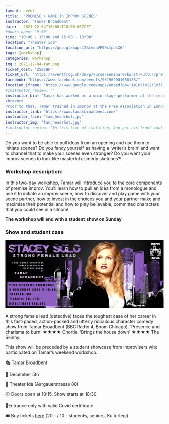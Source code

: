```yaml
---
layout: event
title:  "PREMISE + GAME in IMPROV SCENES"
instructor: "Tamar Broadbent"
date:   2021-12-04T10:00:T18:00:00ZCET
#doors_open: "9:50"
time: "10:00 - 13:00 and 15:00 - 18:00"
location: "Theater ida"
location_url: "https://goo.gl/maps/73cvdnVP5Ex1pdsX6"
tags: [workshop]
categories: workshop
img : 2021-12-04-tam.png
ticket_cost: "250CHF"
ticket_url: "https://eventfrog.ch/de/p/kurse-seminare/kunst-kultur/premise-game-in-improv-scenes-with-tamar-broadbent-6855506148012317018.html"
facebook: "https://www.facebook.com/events/931909901056188/"
location_iframe: "https://www.google.com/maps/embed?pb=!1m18!1m12!1m3!1d2700.9756943550155!2d8.494274716258431!3d47.39290711070734!2m3!1f0!2f0!3f0!3m2!1i1024!2i768!4f13.1!3m3!1m2!1s0x47900bc30739068d%3A0x8e14214a7c3f08b6!2sTheater%20Ida!5e0!3m2!1sen!2sus!4v1634481986898!5m2!1sen!2sus"
#instructor_review: ""
instructor_bio: "Tamar has worked as a main stage performer at the renowned improv comedy theatre Boom Chicago. She performed long form (game-based and narrative), short form and musical improv five nights a week, and wrote sketches, stand up and songs for the theatre.
<br><br>
Prior to that, Tamar trained in improv at the Free Association in London, where she was on the house Harold Team My Brother, Jose. Tamar has taught improv with Boom Chicago and the Free Association and has facilitated improv workshops in the corporate world, helping teams improve their creative communication, presentation skills and more."
instructor_link: "https://www.tamarbroadbent.com/"
instructor_face: "tam_headshot.jpg"
instructor_img: "tam_headshot.jpg"
#instructor_review: "In this time of isolation, Jon put his front foot forward and put together an online workshop. He was organized and had everything ready so we could just jump into the work. It was such a great experience to work with the talented group that Jon provided. Just don't touch the mushroom."
---
```

Do you want to be able to pull ideas from an opening and use them to initiate scenes?<!--more--> Do you fancy yourself as having a ‘writer’s brain’ and want to channel that to make your scenes even stronger? Do you want your improv scenes to look like masterful comedy sketches?!

### Workshop description:

In this two-day workshop, Tamar will introduce you to the core components of premise improv. You’ll learn how to pull an idea from a monologue and use it to initiate an improv scene, how to discover and play game with your scene partner, how to invest in the choices you and your partner make and maximise their potential and how to play believable, committed characters that you could see in a sitcom!

**The workshop will end with a student show on Sunday**

### Show and student case

![tam-show](/assets/images/tam_show.png)

A strong female lead (detective) faces the toughest case of her career in this fast-paced, action-packed and utterly ridiculous character comedy show from Tamar Broadbent (BBC Radio 4, Boom Chicago). ‘Presence and charisma to burn’ ★★★★ Chortle. ‘Brings the house down' ★★★★ The Skinny. 

This show will be preceded by a student showcase from improvisers who participated on Tamar’s weekend workshop. 

🎭 Tamar Broadbent

📆  December 5th 

📍  Theater Ida (Aargauerstrasse 80)

🕗  Doors open at 18:15. Show starts at 18:30

📃Entrance only with valid Covid certificate.

🎟  Buy tickets [here](https://eventfrog.ch/stacey_solo)  (20.- / 10.- students, seniors, Kulturlegi)